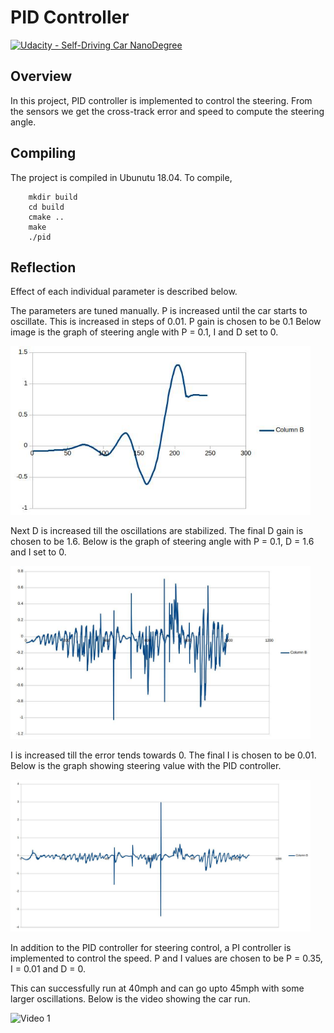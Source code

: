 # **PID Controller** 
[![Udacity - Self-Driving Car NanoDegree](https://s3.amazonaws.com/udacity-sdc/github/shield-carnd.svg)](http://www.udacity.com/drive)

Overview
---
In this project, PID controller is implemented to control the steering. From the sensors we get the cross-track error and speed to compute the steering angle.

Compiling
---
The project is compiled in Ubunutu 18.04.
To compile,
```
    mkdir build
    cd build
    cmake ..
    make
    ./pid
 ```

Reflection
---
Effect of each individual parameter is described below.

The parameters are tuned manually.
P is increased until the car starts to oscillate. This is increased in steps of 0.01. P gain is chosen to be 0.1
Below image is the graph of steering angle with P = 0.1, I and D set to 0.

<img src="analysis/graph1.jpg" width="480" />

Next D is increased till the oscillations are stabilized. The final D gain is chosen to be 1.6.
Below is the graph of steering angle with P = 0.1, D = 1.6 and I set to 0.

<img src="analysis/graph2.jpg" width="480" />

I is increased till the error tends towards 0. The final I is chosen to be 0.01.
Below is the graph showing steering value with the PID controller.

<img src="analysis/graph3.jpg" width="480" />

In addition to the PID controller for steering control, a PI controller is implemented to control the speed.
P and I values are chosen to be P = 0.35, I = 0.01 and D = 0.

This can successfully run at 40mph and can go upto 45mph with some larger oscillations.
Below is the video showing the car run.

![Video 1](https://drive.google.com/file/d/17dcFC7F4istXL8UA4bOxpnHiMeLTtvZ9/view?usp=sharing)
